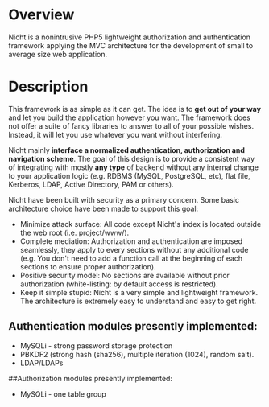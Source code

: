 # Overview
Nicht is a nonintrusive PHP5 lightweight authorization and authentication framework applying the MVC architecture for the development of small to average size web application.

# Description
This framework is as simple as it can get. The idea is to **get out of your way** and let you build the application however you want. The framework does not offer a suite of fancy libraries to answer to all of your possible wishes. Instead, it will let you use whatever you want without interfering.

Nicht mainly **interface a normalized authentication, authorization and navigation scheme**. The goal of this design is to provide a consistent way of integrating with mostly **any type** of backend without any internal change to your application logic (e.g. RDBMS (MySQL, PostgreSQL, etc), flat file, Kerberos, LDAP, Active Directory, PAM or others).

Nicht have been built with security as a primary concern. Some basic architecture choice have been made to support this goal: 

* Minimize attack surface: All code except Nicht's index is located outside the web root (i.e. project/www/).
* Complete mediation: Authorization and authentication are imposed seamlessly, they apply to every sections without any additional code (e.g. You don't need to add a function call at the beginning of each sections to ensure proper authorization).
* Positive security model: No sections are available without prior authorization (white-listing: by default access is restricted).
* Keep it simple stupid: Nicht is a very simple and lightweight framework. The architecture is extremely easy to understand and easy to get right.

## Authentication modules presently implemented:
* MySQLi - strong password storage protection
* PBKDF2 (strong hash (sha256), multiple iteration (1024), random salt).
* LDAP/LDAPs

##Authorization modules presently implemented:
* MySQLi - one table group

